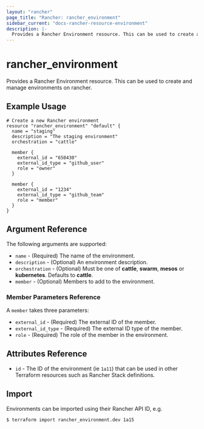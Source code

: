 ```yaml
---
layout: "rancher"
page_title: "Rancher: rancher_environment"
sidebar_current: "docs-rancher-resource-environment"
description: |-
  Provides a Rancher Environment resource. This can be used to create and manage environments on rancher.
---
```


# rancher\_environment

Provides a Rancher Environment resource. This can be used to create and manage environments on rancher.

## Example Usage

```hcl
# Create a new Rancher environment
resource "rancher_environment" "default" {
  name = "staging"
  description = "The staging environment"
  orchestration = "cattle"

  member {
    external_id = "650430"
    external_id_type = "github_user"
    role = "owner"
  }

  member {
    external_id = "1234"
    external_id_type = "github_team"
    role = "member"
  }
}
```

## Argument Reference

The following arguments are supported:

* `name` - (Required) The name of the environment.
* `description` - (Optional) An environment description.
* `orchestration` - (Optional) Must be one of **cattle**, **swarm**, **mesos** or **kubernetes**. Defaults to **cattle**.
* `member` - (Optional) Members to add to the environment.

### Member Parameters Reference

A `member` takes three parameters:

* `external_id` - (Required) The external ID of the member.
* `external_id_type` - (Required) The external ID type of the member.
* `role` - (Required) The role of the member in the environment.


## Attributes Reference

* `id` - The ID of the environment (ie `1a11`) that can be used in other Terraform resources such as Rancher Stack definitions.

## Import

Environments can be imported using their Rancher API ID, e.g.

```
$ terraform import rancher_environment.dev 1a15
```
